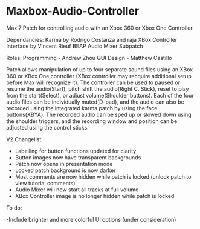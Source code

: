 # Maxbox-Audio-Controller
Max 7 Patch for controlling audio with an Xbox 360 or Xbox One Controller. 

Dependancies:
Karma by Rodrigo Costanza and raja
XBox Controller Interface by Vincent Rieuf
BEAP Audio Mixer Subpatch

Roles:
Programming - Andrew Zhou
GUI Design - Matthew Castillo

Patch allows manipulation of up to four separate sound files using an XBox 360 or XBox One controller (XBox controller may recquire additional setup before Max will recognize it). The controller can be used to paused or resume the audio(Start), pitch shift the audio(Right C. Stick), reset to play from the start(Select), or adjust volume(Shoulder buttons). Each of the four audio files can be individually muted(D-pad), and the audio can also be recorded using the integrated karma patch by using the face buttons(XBYA). The recorded audio can be sped up or slowed down using the shoulder triggers, and the recording window and position can be adjusted using the control sticks.

V2 Changelist:
- Labelling for button functions updated for clarity
- Button images now have transparent backgrounds
- Patch now opens in presentation mode
- Locked patch background is now darker
- Most comments are now hidden while patch is locked (unlock patch to view tutorial comments)
- Audio Mixer will now start all tracks at full volume
- XBox Controller image is no longer hidden while patch is locked

To do:

-Include brighter and more colorful UI options (under consideration)
